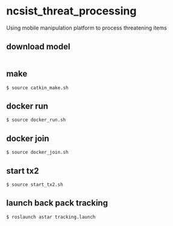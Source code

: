 # ncsist_threat_processing
Using mobile manipulation platform to process threatening items

## download model
```

```

## make
```
$ source catkin_make.sh
```

## docker run
```
$ source docker_run.sh
```

## docker join
```
$ source docker_join.sh
```

## start tx2
```
$ source start_tx2.sh
```

## launch back pack tracking
```
$ roslaunch astar tracking.launch
```
